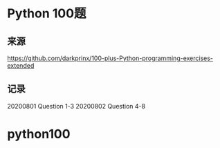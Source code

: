 # Python 100题
## 来源
https://github.com/darkprinx/100-plus-Python-programming-exercises-extended
## 记录
20200801 Question 1-3
20200802 Question 4-8
# python100
